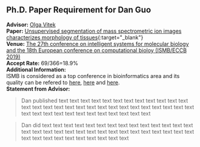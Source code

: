## Ph.D. Paper Requirement for Dan Guo 

**Advisor:** [Olga Vitek](https://www.khoury.northeastern.edu/people/olga-vitek/)  
**Paper:** [Unsupervised segmentation of mass spectrometric ion images characterizes morphology of tissues](paper.pdf){:target="_blank"}  
**Venue:** [The 27th conference on intelligent systems for molecular biology and the 18th European conference on computational bioloy (ISMB/ECCB 2019)](https://www.iscb.org/ismbeccb2019)  
**Accept Rate:** 69/366=18.9%  
**Additional Information:**  
ISMB is considered as a top conference in bioinformatics area and its quality can be refered to [here](http://www.conferenceranks.com/), [here](http://csrankings.org/) and [here](http://csmetrics.org/).  
**Statement from Advisor:**  
> Dan published text text text text text text text text text text text text text text text text text text text text text text text text text text
  text text text text text text text text text text text text text text
  
> Dan did text text text text text text text text text text text text text text text text text text text text text text text text text text
  text text text text text text text text text text text text text text